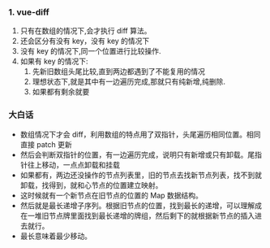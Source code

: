 ### 1. vue-diff

1. 只有在数组的情况下,会才执行 diff 算法。
2. 还会区分有没有 key，没有 key 的情况下
3. 没有 key 的情况下,同一个位置进行比较操作.
4. 如果有 key 的情况下:
   1. 先新旧数组头尾比较,直到两边都遇到了不能复用的情况
   2. 理想状态下,就是其中有一边遍历完成,那就只有纯新增,纯删除.
   3. 如果都有剩余就要

### 大白话

- 数组情况下才会 diff，利用数组的特点用了双指针，头尾遍历相同位置。相同直接 patch 更新
- 然后会判断双指针的位置，有一边遍历完成，说明只有新增或只有卸载。尾指针往上移动，一点点卸载和挂载
- 如果都有，两边还没操作的节点列表里，旧的节点去找新节点列表，找不到就卸载，找得到，就和心节点的位置建立映射。
- 这时候就有一个新节点在旧节点的位置的 Map 数据结构。
- 然后就是最长递增子序列。根据旧节点的位置，找到最长的递增，可以理解成在一堆旧节点牌里面找到最长递增的牌组，然后剩下的就根据新节点的插入进去就行。
- 最长意味着最少移动。
